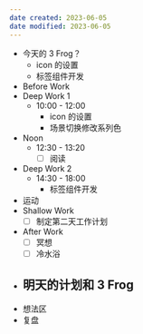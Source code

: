 ```yaml
---
date created: 2023-06-05 
date modified: 2023-06-05
---
```

- 今天的 3 Frog？
	- icon 的设置
	- 标签组件开发
- Before Work
- Deep Work 1
	- 10:00 - 12:00
		- icon 的设置
		- 场景切换修改系列色
- Noon
	- 12:30 - 13:20
		- [ ] 阅读
- Deep Work 2
	- 14:30 - 18:00
		- 标签组件开发
- 运动
- Shallow Work
	- [ ] 制定第二天工作计划
- After Work
	- [ ] 冥想
	- [ ] 冷水浴
- 明天的计划和 3 Frog
	- 
- 想法区
- 复盘
